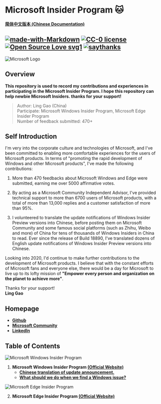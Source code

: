 # Microsoft Insider Program :cat:  

[**简体中文版本 (Chinese Documentation)**](https://github.com/Lingggao/Microsoft_Insider_Program/blob/master/README_cn.md)   

[![made-with-Markdown](https://img.shields.io/badge/Made%20with-Markdown-1f425f.svg)](http://commonmark.org) 
[![CC-0 license](https://img.shields.io/badge/License-CC--0-blue.svg)](https://creativecommons.org/licenses/by-nd/4.0)
[![Open Source Love svg1](https://badges.frapsoft.com/os/v1/open-source.svg?v=103)](https://github.com/ellerbrock/open-source-badges/)
[![saythanks](https://img.shields.io/badge/say-thanks-ff69b4.svg)](https://saythanks.io/to/kennethreitz)
---
![Microsoft Logo](http://img-prod-cms-rt-microsoft-com.akamaized.net/cms/api/am/imageFileData/RE2qVsJ?ver=3f74 "Microsoft Logo")

## Overview

**This repository is used to record my contributions and experiences in participating in the Microsoft Insider Program. I hope this repository can help newbie Microsoft Insiders. thanks for your support!**

> Author: Ling Gao (China)   
> Participate: Microsoft Windows Insider Program, Microsoft Edge Insider Program  
> Number of feedback submitted: 470+  

## Self Introduction

I'm very into the corporate culture and technologies of Microsoft, and I've been committed to enabling more comfortable experiences for the users of Microsoft products. In terms of "promoting the rapid development of Windows and other Microsoft products", I've made the following contributions:

1. More than 470 feedbacks about Microsoft Windows and Edge were submitted, earning me over 5000 affirmative votes.

2. By acting as a Microsoft Community Independent Advisor, I've provided technical support to more than 6700 users of Microsoft products, with a total of more than 13,000 replies and a customer satisfaction of more than 95%.

3. I volunteered to translate the update notifications of Windows Insider Preview versions into Chinese, before posting them on Microsoft Community and some famous social platforms (such as Zhihu, Weibo and more) of China for tens of thousands of Windows Insiders in China to read. Ever since the release of Build 18890, I've translated dozens of English update notifications of Windows Insider Preview versions into Chinese.

Looking into 2020, I'd continue to make further contributions to the development of Microsoft products. I believe that with the constant efforts of Microsoft fans and everyone else, there would be a day for Microsoft to live up to its lofty mission of **"Empower every person and organization on the planet to achieve more"**.

Thanks for your support!  
**Ling Gao**

## Homepage

- [**Github**](https://github.com/Lingggao)
- [**Microsoft Community**](https://answers.microsoft.com/en-us/profile/4e1113c0-eb29-4e90-9782-f1931bae8489)
- [**LinkedIn**](https://www.linkedin.com/in/lingggao/)

## Table of Contents

![Microsoft Windows Insider Program](https://compass-ssl.microsoft.com/assets/f2/5f/f25fe1ec-100f-4215-80da-369d22333260.jpg?n=Windows%20494x278%402x.jpg "Microsoft Windows Insider Program")  

1. **Microsoft Windows Insider Program [(Official Website)](https://insider.windows.com/en-us/)**
	- [**Chinese translation of update announcement.**](https://github.com/Lingggao/Microsoft_Insider_Program/tree/master/Microsoft%20Windows%20Insider%20Program/Update%20Announcement%20Translation)
	- [**What should we do when we find a Windows issue?**](https://github.com/Lingggao/Microsoft_Insider_Program/tree/master/Microsoft%20Windows%20Insider%20Program/What%20should%20we%20do%20when%20find%20a%20Windows%20issue)  
	
![Microsoft Edge Insider Program](https://compass-ssl.microsoft.com/assets/14/0b/140b5f11-e48d-48f8-aebd-03c06135270b.jpg?n=Edge%402x%20(1).jpg "Microsoft Edge Insider Program")

2. **Microsoft Edge Insider Program [(Official Website)](https://www.microsoftedgeinsider.com/en-us/)**
